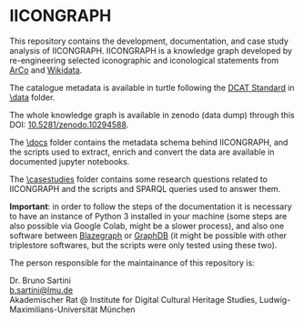 # IICONGRAPH
This repository contains the development, documentation, and case study analysis of IICONGRAPH. IICONGRAPH is a knowledge graph developed by re-engineering selected iconographic and iconological statements from [ArCo](http://wit.istc.cnr.it/arco) and [Wikidata](https://www.wikidata.org).


The catalogue metadata is available in turtle following the [DCAT Standard](https://www.w3.org/TR/vocab-dcat-3/) in [\data](data) folder.

The whole knowledge graph is available in zenodo (data dump) through this DOI: [10.5281/zenodo.10294588](https://zenodo.org/doi/10.5281/zenodo.10294588).

The [\docs](docs) folder contains the metadata schema behind IICONGRAPH, and the scripts used to extract, enrich and convert the data are available in documented jupyter notebooks.

The [\casestudies](casestudies) folder contains some research questions related to IICONGRAPH and the scripts and SPARQL queries used to answer them.

**Important**: in order to follow the steps of the documentation it is necessary to have an instance of Python 3 installed in your machine (some steps are also possible via Google Colab, might be a slower process), and also one software between [Blazegraph](https://blazegraph.com/) or [GraphDB](https://graphdb.ontotext.com/) (it might be possible with other triplestore softwares, but the scripts were only tested using these two).

The person responsible for the maintainance of this repository is:

Dr. Bruno Sartini <br>
b.sartini@lmu.de <br>
Akademischer Rat @ Institute for Digital Cultural Heritage Studies, Ludwig-Maximilians-Universität München
